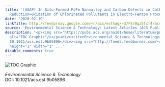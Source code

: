 ```yaml
---
title: '[ASAP] In Situ-Formed PdFe Nanoalloy and Carbon Defects in Cathode for Synergic
  Reduction–Oxidation of Chlorinated Pollutants in Electro-Fenton Process'
date: '2020-02-19'
linkTitle: http://feedproxy.google.com/~r/acs/esthag/~3/FSr0gz5txf4/acs.est.9b05896
source: 'Environmental Science & Technology: Latest Articles (ACS Publications)'
description: '<p><img src="https://pubs.acs.org/na101/home/literatum/publisher/achs/journals/content/esthag/0/esthag.ahead-of-print/acs.est.9b05896/20200219/images/medium/es9b05896_0006.gif"
  alt="TOC Graphic"/></p><div><cite>Environmental Science & Technology</cite></div><div>DOI:
  10.1021/acs.est.9b05896</div><img src="http://feeds.feedburner.com/~r/acs/esthag/~4/FSr0gz5txf4"
  height="1" width="1" ...'
disable_comments: true
---
```

<p><img src="https://pubs.acs.org/na101/home/literatum/publisher/achs/journals/content/esthag/0/esthag.ahead-of-print/acs.est.9b05896/20200219/images/medium/es9b05896_0006.gif" alt="TOC Graphic"/></p><div><cite>Environmental Science & Technology</cite></div><div>DOI: 10.1021/acs.est.9b05896</div><img src="http://feeds.feedburner.com/~r/acs/esthag/~4/FSr0gz5txf4" height="1" width="1" ...